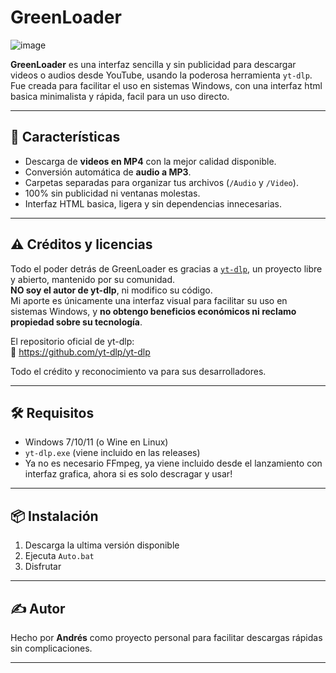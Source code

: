 # GreenLoader
![image](https://github.com/user-attachments/assets/5db8eaa5-9aee-4448-bc14-a7421cba4c86)


**GreenLoader** es una interfaz sencilla y sin publicidad para descargar videos o audios desde YouTube, usando la poderosa herramienta `yt-dlp`. Fue creada para facilitar el uso en sistemas Windows, con una interfaz html basica minimalista y rápida, facil para un uso directo.

---

## 🚀 Características

- Descarga de **videos en MP4** con la mejor calidad disponible.
- Conversión automática de **audio a MP3**.
- Carpetas separadas para organizar tus archivos (`/Audio` y `/Video`).
- 100% sin publicidad ni ventanas molestas.
- Interfaz HTML basica, ligera y sin dependencias innecesarias.

---

## ⚠️ Créditos y licencias

Todo el poder detrás de GreenLoader es gracias a [`yt-dlp`](https://github.com/yt-dlp/yt-dlp), un proyecto libre y abierto, mantenido por su comunidad.  
**NO soy el autor de yt-dlp**, ni modifico su código.  
Mi aporte es únicamente una interfaz visual para facilitar su uso en sistemas Windows, y **no obtengo beneficios económicos ni reclamo propiedad sobre su tecnología**.

El repositorio oficial de yt-dlp:  
🔗 https://github.com/yt-dlp/yt-dlp

Todo el crédito y reconocimiento va para sus desarrolladores.

---

## 🛠️ Requisitos

- Windows 7/10/11 (o Wine en Linux)
- `yt-dlp.exe` (viene incluido en las releases)
- Ya no es necesario FFmpeg, ya viene incluido desde el lanzamiento con interfaz grafica, ahora si es solo descragar y usar!

---

## 📦 Instalación

1. Descarga la ultima versión disponible
2. Ejecuta `Auto.bat` 
3. Disfrutar

---

## ✍️ Autor

Hecho por **Andrés** como proyecto personal para facilitar descargas rápidas sin complicaciones.

---

